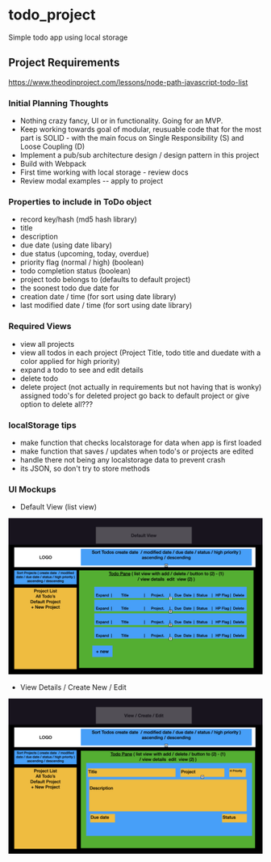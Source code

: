 # todo_project
 Simple todo app using local storage

## Project Requirements
<https://www.theodinproject.com/lessons/node-path-javascript-todo-list>

### Initial Planning Thoughts

- Nothing crazy fancy, UI or in functionality. Going for an MVP.
- Keep working towards goal of modular, reusuable code that for the most part is SOLID - with the main focus on Single Responsibility (S) and Loose Coupling (D)
- Implement a pub/sub architecture design / design pattern in this project
- Build with Webpack
- First time working with local storage - review docs
- Review modal examples -- apply to project


### Properties to include in ToDo object

- record key/hash (md5 hash library)
- title
- description
- due date (using date libary)
- due status (upcoming, today, overdue)
- priority flag (normal / high) (boolean)
- todo completion status (boolean)
- project todo belongs to (defaults to default project)
- the soonest todo due date for
- creation date / time (for sort using date library)
- last modified date / time (for sort using date library)
  
### Required Views

- view all projects
- view all todos in each project (Project Title, todo title and duedate with a color applied for high priority)
- expand a todo to see and edit details
- delete todo 
- delete project (not actually in requirements but not having that is wonky) assigned todo's for deleted project go back to default project or give option to delete all???

### localStorage tips

- make function that checks localstorage for data when app is first loaded
- make function that saves / updates when todo's or projects are edited
- handle there not being any localstorage data to prevent crash
- its JSON, so don't try to store methods

### UI Mockups

- Default View (list view)

![](2022-11-10-20-42-39.png)

- View Details / Create New / Edit 
  
![](2022-11-10-20-43-47.png)